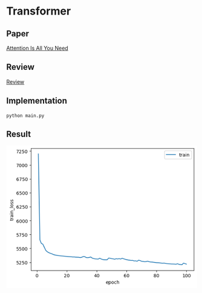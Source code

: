 # Transformer

## Paper 
[Attention Is All You Need](https://arxiv.org/abs/1706.03762)

## Review
[Review](https://velog.io/@sangwu99/Attention-Is-All-You-Need-NIPS-2017)

## Implementation 
    
```
python main.py 
```

## Result
![Train Result](../../img/transformerloss.png)
